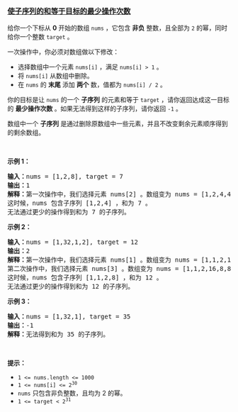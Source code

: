 ### [使子序列的和等于目标的最少操作次数](https://leetcode-cn.com/problems/minimum-operations-to-form-subsequence-with-target-sum)

<p>给你一个下标从 <strong>0</strong>&nbsp;开始的数组&nbsp;<code>nums</code>&nbsp;，它包含 <strong>非负</strong>&nbsp;整数，且全部为 <code>2</code>&nbsp;的幂，同时给你一个整数&nbsp;<code>target</code>&nbsp;。</p>

<p>一次操作中，你必须对数组做以下修改：</p>

<ul>
	<li>选择数组中一个元素&nbsp;<code>nums[i]</code>&nbsp;，满足&nbsp;<code>nums[i] &gt; 1</code>&nbsp;。</li>
	<li>将&nbsp;<code>nums[i]</code>&nbsp;从数组中删除。</li>
	<li>在 <code>nums</code>&nbsp;的 <strong>末尾</strong>&nbsp;添加 <strong>两个</strong>&nbsp;数，值都为&nbsp;<code>nums[i] / 2</code>&nbsp;。</li>
</ul>

<p>你的目标是让 <code>nums</code>&nbsp;的一个 <strong>子序列</strong>&nbsp;的元素和等于&nbsp;<code>target</code>&nbsp;，请你返回达成这一目标的 <strong>最少操作次数</strong>&nbsp;。如果无法得到这样的子序列，请你返回 <code>-1</code>&nbsp;。</p>

<p>数组中一个 <strong>子序列</strong>&nbsp;是通过删除原数组中一些元素，并且不改变剩余元素顺序得到的剩余数组。</p>

<p>&nbsp;</p>

<p><strong class="example">示例 1：</strong></p>

<pre>
<b>输入：</b>nums = [1,2,8], target = 7
<b>输出：</b>1
<b>解释：</b>第一次操作中，我们选择元素 nums[2] 。数组变为 nums = [1,2,4,4] 。
这时候，nums 包含子序列 [1,2,4] ，和为 7 。
无法通过更少的操作得到和为 7 的子序列。
</pre>

<p><strong class="example">示例 2：</strong></p>

<pre>
<b>输入：</b>nums = [1,32,1,2], target = 12
<b>输出：</b>2
<b>解释：</b>第一次操作中，我们选择元素 nums[1] 。数组变为 nums = [1,1,2,16,16] 。
第二次操作中，我们选择元素 nums[3] 。数组变为 nums = [1,1,2,16,8,8] 。
这时候，nums 包含子序列 [1,1,2,8] ，和为 12 。
无法通过更少的操作得到和为 12 的子序列。</pre>

<p><strong class="example">示例 3：</strong></p>

<pre>
<b>输入：</b>nums = [1,32,1], target = 35
<b>输出：</b>-1
<b>解释：</b>无法得到和为 35 的子序列。
</pre>

<p>&nbsp;</p>

<p><strong>提示：</strong></p>

<ul>
	<li><code>1 &lt;= nums.length &lt;= 1000</code></li>
	<li><code>1 &lt;= nums[i] &lt;= 2<sup>30</sup></code></li>
	<li><code>nums</code>&nbsp;只包含非负整数，且均为 2 的幂。</li>
	<li><code>1 &lt;= target &lt; 2<sup>31</sup></code></li>
</ul>
